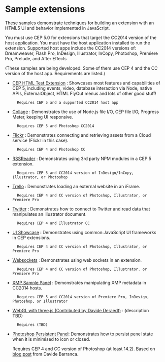 Sample extensions
=======

These samples demonstrate techniques for building an extension with an HTML5 UI and behavior implemented in JavaScript.

You must use CEP 5.0 for extensions that target the CC2014 version of the host application. You must have the host application installed to run the extension. Supported host apps include the CC2014 versions of: Dreamweaver, Flash Pro, InDesign, Illustrator, InCopy, Photoshop, Premiere Pro, Prelude, and After Effects

(These samples are being developed. Some of them use CEP 4 and the CC version of the host app. Requirements are listed.)

* [CEP HTML Test Extension](https://github.com/Adobe-CEP/Samples/tree/master/CEP_HTML_Test_Extension_5.0) :
Showcases most features and capabilities of CEP 5, including events, video, database interaction via Node, native APIs, ExternalObject, HTML FlyOut menus and lots of other good stuff!

		Requires CEP 5 and a supported CC2014 host app

* [Collage](https://github.com/Adobe-CEP/Samples/tree/master/Collage) : Demonstrates the use of Node.js file I/O, CEP file I/O, Progress Meter, keeping UI responsive.

		Requires CEP 5 and Photoshop CC2014

* [Flickr](https://github.com/Adobe-CEP/Samples/tree/master/Flickr) : Demonstrates connecting and retrieving assets from a Cloud service (Flickr in this case).

		Requires CEP 4 and Photoshop CC


* [RSSReader](https://github.com/Adobe-CEP/Samples/tree/master/RSSReader) : Demonstrates using 3rd party NPM modules in a CEP 5 extension.

		Requires CEP 5 and CC2014 version of InDesign/InCopy, Illustrator, or Photoshop

* [Trello](https://github.com/Adobe-CEP/Samples/tree/master/Trello) : Demonstrates loading an external website in an iFrame.

		Requires CEP 4 and CC version of Photoshop, Illustrator, or Premiere Pro

* [Twitter](https://github.com/Adobe-CEP/Samples/tree/master/Twitter) : Demonstrates how to connect to Twitter and read data that manipulates an Illustrator document.

		Requires CEP 4 and Illustrator CC

* [UI Showcase](https://github.com/Adobe-CEP/Samples/tree/master/UI_Showcase) : Demonstrates using common JavaScript UI frameworks in CEP extensions.

		Requires CEP 4 and CC version of Photoshop, Illustrator, or Premiere Pro

* [Websockets](https://github.com/Adobe-CEP/Samples/tree/master/Websocket) : Demonstrates using web sockets in an extension.

		Requires CEP 4 and CC version of Photoshop, Illustrator, or Premiere Pro

* [XMP Sample Panel](https://github.com/Adobe-CEP/Samples/tree/master/XmpSamplePanel) : Demonstrates manipulating XMP metadata in CC2014 hosts.

		Requires CEP 5 and CC2014 version of Premiere Pro, InDesign, Photoshop, or Illustrator

* [WebGL with three.js (Contributed by Davide Deraedt)](https://github.com/Adobe-CEP/Samples/tree/master/webgl_threejs) : (description TBD)

		Requires (TBD)

* [Photoshop Persistent Panel](https://github.com/Adobe-CEP/Samples/tree/master/PersistentPanel): Demonstrates how to persist penel state when it is minimised to icon or closed.

	Requires CEP 4 and CC version of Photoshop (at least 14.2). Based on [blog post](http://www.davidebarranca.com/2014/02/html-panels-tips-9-persistence/) from Davide Barranca.
